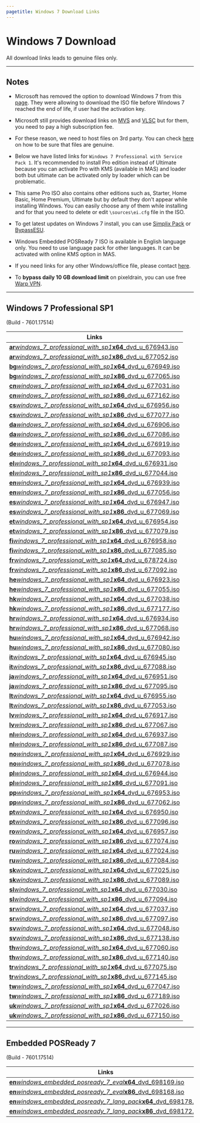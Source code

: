 ```yaml
---
pagetitle: Windows 7 Download Links
---
```


# Windows 7 Download

All download links leads to genuine files only.

------------------------------------------------------------------------

## Notes

-   Microsoft has removed the option to download Windows 7 from this [page](https://www.microsoft.com/en-in/software-download). They were allowing to download the ISO file before Windows 7 reached the end of life, if user had the activation key.

-   Microsoft still provides download links on [MVS](https://visualstudio.microsoft.com/subscriptions/) and [VLSC](https://www.microsoft.com/licensing/ServiceCenter/default.aspx) but for them, you need to pay a high subscription fee.

-   For these reason, we need to host files on 3rd party. You can check [here](genuine-installation-media.html#How_to_verify_genuinity_of_files) on how to be sure that files are genuine.

-   Below we have listed links for `Windows 7 Professional with Service Pack 1`. It's recommended to install Pro edition instead of Ultimate because you can activate Pro with KMS (available in MAS) and loader both but ultimate can be activated only by loader which can be problematic.

-   This same Pro ISO also contains other editions such as, Starter, Home Basic, Home Premium, Ultimate but by default they don't appear while installing Windows. You can easily choose any of them while installing and for that you need to delete or edit `\sources\ei.cfg` file in the ISO.

-   To get latest updates on Windows 7 install, you can use [Simplix Pack](https://blog-simplix-info.translate.goog/updatepack7r2/?_x_tr_sl=ru&_x_tr_tl=en&_x_tr_hl=nl&_x_tr_pto=sc) or [BypassESU](https://forums.mydigitallife.net/threads/bypass-windows-7-extended-security-updates-eligibility.80606/).

-   Windows Embedded POSReady 7 ISO is available in English language only. You need to use language pack for other languages. It can be activated with online KMS option in MAS.

-   If you need links for any other Windows/office file, please contact [here](https://discord.gg/gjJEfq7ux8).

-   To **bypass daily 10 GB download limit** on pixeldrain, you can use free [Warp VPN](https://1.1.1.1/).

------------------------------------------------------------------------

## Windows 7 Professional SP1

(Build - 7601.17514)

| Links                                                                                                |
|--------------------------------------------------------|
| [**ar**_windows_7_professional_with_sp1_**x64**_dvd_u_676943.iso](https://pixeldrain.com/u/jr21TSmV) |
| [**ar**_windows_7_professional_with_sp1_**x86**_dvd_u_677052.iso](https://pixeldrain.com/u/RsZE2VDa) |
| [**bg**_windows_7_professional_with_sp1_**x64**_dvd_u_676949.iso](https://pixeldrain.com/u/8st5K557) |
| [**bg**_windows_7_professional_with_sp1_**x86**_dvd_u_677065.iso](https://pixeldrain.com/u/zwZpHPK8) |
| [**cn**_windows_7_professional_with_sp1_**x64**_dvd_u_677031.iso](https://pixeldrain.com/u/swyrz9FV) |
| [**cn**_windows_7_professional_with_sp1_**x86**_dvd_u_677162.iso](https://pixeldrain.com/u/pxTmXoxB) |
| [**cs**_windows_7_professional_with_sp1_**x64**_dvd_u_676956.iso](https://pixeldrain.com/u/av9PsHQF) |
| [**cs**_windows_7_professional_with_sp1_**x86**_dvd_u_677077.iso](https://pixeldrain.com/u/nzL3qGXa) |
| [**da**_windows_7_professional_with_sp1_**x64**_dvd_u_676906.iso](https://pixeldrain.com/u/FuYagEPC) |
| [**da**_windows_7_professional_with_sp1_**x86**_dvd_u_677086.iso](https://pixeldrain.com/u/dvtqoyZr) |
| [**de**_windows_7_professional_with_sp1_**x64**_dvd_u_676919.iso](https://pixeldrain.com/u/FUincp3g) |
| [**de**_windows_7_professional_with_sp1_**x86**_dvd_u_677093.iso](https://pixeldrain.com/u/L8VpmbHg) |
| [**el**_windows_7_professional_with_sp1_**x64**_dvd_u_676931.iso](https://pixeldrain.com/u/o7fTUwU4) |
| [**el**_windows_7_professional_with_sp1_**x86**_dvd_u_677044.iso](https://pixeldrain.com/u/oZu5qWGD) |
| [**en**_windows_7_professional_with_sp1_**x64**_dvd_u_676939.iso](https://pixeldrain.com/u/mFBZGh8C) |
| [**en**_windows_7_professional_with_sp1_**x86**_dvd_u_677056.iso](https://pixeldrain.com/u/WxvqK9Tm) |
| [**es**_windows_7_professional_with_sp1_**x64**_dvd_u_676947.iso](https://pixeldrain.com/u/LdjEybn5) |
| [**es**_windows_7_professional_with_sp1_**x86**_dvd_u_677069.iso](https://pixeldrain.com/u/W4F47Ya4) |
| [**et**_windows_7_professional_with_sp1_**x64**_dvd_u_676954.iso](https://pixeldrain.com/u/nVs1qe9W) |
| [**et**_windows_7_professional_with_sp1_**x86**_dvd_u_677079.iso](https://pixeldrain.com/u/2YAqBQrh) |
| [**fi**_windows_7_professional_with_sp1_**x64**_dvd_u_676958.iso](https://pixeldrain.com/u/9JejdbCu) |
| [**fi**_windows_7_professional_with_sp1_**x86**_dvd_u_677085.iso](https://pixeldrain.com/u/Wh7Zx8Lz) |
| [**fr**_windows_7_professional_with_sp1_**x64**_dvd_u_678724.iso](https://pixeldrain.com/u/5Bw8T7RG) |
| [**fr**_windows_7_professional_with_sp1_**x86**_dvd_u_677092.iso](https://pixeldrain.com/u/S6r1bbCP) |
| [**he**_windows_7_professional_with_sp1_**x64**_dvd_u_676923.iso](https://pixeldrain.com/u/FW4sMYaR) |
| [**he**_windows_7_professional_with_sp1_**x86**_dvd_u_677055.iso](https://pixeldrain.com/u/MFuaTCrZ) |
| [**hk**_windows_7_professional_with_sp1_**x64**_dvd_u_677038.iso](https://pixeldrain.com/u/URTtFn6H) |
| [**hk**_windows_7_professional_with_sp1_**x86**_dvd_u_677177.iso](https://pixeldrain.com/u/DANrEQ3R) |
| [**hr**_windows_7_professional_with_sp1_**x64**_dvd_u_676934.iso](https://pixeldrain.com/u/zm6PW7Ld) |
| [**hr**_windows_7_professional_with_sp1_**x86**_dvd_u_677068.iso](https://pixeldrain.com/u/Duj6sjTD) |
| [**hu**_windows_7_professional_with_sp1_**x64**_dvd_u_676942.iso](https://pixeldrain.com/u/Jci1wxCy) |
| [**hu**_windows_7_professional_with_sp1_**x86**_dvd_u_677080.iso](https://pixeldrain.com/u/gfcagd3j) |
| [**it**_windows_7_professional_with_sp1_**x64**_dvd_u_676945.iso](https://pixeldrain.com/u/1B8ixxZE) |
| [**it**_windows_7_professional_with_sp1_**x86**_dvd_u_677088.iso](https://pixeldrain.com/u/ZxMWfD1Y) |
| [**ja**_windows_7_professional_with_sp1_**x64**_dvd_u_676951.iso](https://pixeldrain.com/u/7LSnmciu) |
| [**ja**_windows_7_professional_with_sp1_**x86**_dvd_u_677095.iso](https://pixeldrain.com/u/1pt7cxpz) |
| [**lt**_windows_7_professional_with_sp1_**x64**_dvd_u_676955.iso](https://pixeldrain.com/u/whRgzbGv) |
| [**lt**_windows_7_professional_with_sp1_**x86**_dvd_u_677053.iso](https://pixeldrain.com/u/EPq22QqX) |
| [**lv**_windows_7_professional_with_sp1_**x64**_dvd_u_676917.iso](https://pixeldrain.com/u/cEPVw6ig) |
| [**lv**_windows_7_professional_with_sp1_**x86**_dvd_u_677067.iso](https://pixeldrain.com/u/ryiM27rD) |
| [**nl**_windows_7_professional_with_sp1_**x64**_dvd_u_676937.iso](https://pixeldrain.com/u/P4j1ngDY) |
| [**nl**_windows_7_professional_with_sp1_**x86**_dvd_u_677087.iso](https://pixeldrain.com/u/znUB18kA) |
| [**no**_windows_7_professional_with_sp1_**x64**_dvd_u_676929.iso](https://pixeldrain.com/u/qiNpLmK3) |
| [**no**_windows_7_professional_with_sp1_**x86**_dvd_u_677078.iso](https://pixeldrain.com/u/uqxkGfoe) |
| [**pl**_windows_7_professional_with_sp1_**x64**_dvd_u_676944.iso](https://pixeldrain.com/u/VhnSAogJ) |
| [**pl**_windows_7_professional_with_sp1_**x86**_dvd_u_677091.iso](https://pixeldrain.com/u/q53Zs2iw) |
| [**pp**_windows_7_professional_with_sp1_**x64**_dvd_u_676953.iso](https://pixeldrain.com/u/SN3h3T3x) |
| [**pp**_windows_7_professional_with_sp1_**x86**_dvd_u_677062.iso](https://pixeldrain.com/u/VofyNvf2) |
| [**pt**_windows_7_professional_with_sp1_**x64**_dvd_u_676950.iso](https://pixeldrain.com/u/NvdnTKqx) |
| [**pt**_windows_7_professional_with_sp1_**x86**_dvd_u_677096.iso](https://pixeldrain.com/u/GBn9XKpK) |
| [**ro**_windows_7_professional_with_sp1_**x64**_dvd_u_676957.iso](https://pixeldrain.com/u/eBrRuFhd) |
| [**ro**_windows_7_professional_with_sp1_**x86**_dvd_u_677074.iso](https://pixeldrain.com/u/mPKz3Qhg) |
| [**ru**_windows_7_professional_with_sp1_**x64**_dvd_u_677024.iso](https://pixeldrain.com/u/U5cuwfrV) |
| [**ru**_windows_7_professional_with_sp1_**x86**_dvd_u_677084.iso](https://pixeldrain.com/u/iEt8APXk) |
| [**sk**_windows_7_professional_with_sp1_**x64**_dvd_u_677025.iso](https://pixeldrain.com/u/CRMJhdxo) |
| [**sk**_windows_7_professional_with_sp1_**x86**_dvd_u_677089.iso](https://pixeldrain.com/u/kM61AZDr) |
| [**sl**_windows_7_professional_with_sp1_**x64**_dvd_u_677030.iso](https://pixeldrain.com/u/WNVoSzFF) |
| [**sl**_windows_7_professional_with_sp1_**x86**_dvd_u_677094.iso](https://pixeldrain.com/u/UEjmM2iY) |
| [**sr**_windows_7_professional_with_sp1_**x64**_dvd_u_677037.iso](https://pixeldrain.com/u/bpjfa7pG) |
| [**sr**_windows_7_professional_with_sp1_**x86**_dvd_u_677097.iso](https://pixeldrain.com/u/iTCzZSmx) |
| [**sv**_windows_7_professional_with_sp1_**x64**_dvd_u_677048.iso](https://pixeldrain.com/u/cQMn8uq2) |
| [**sv**_windows_7_professional_with_sp1_**x86**_dvd_u_677138.iso](https://pixeldrain.com/u/92g6f8d4) |
| [**th**_windows_7_professional_with_sp1_**x64**_dvd_u_677060.iso](https://pixeldrain.com/u/ES9er7QF) |
| [**th**_windows_7_professional_with_sp1_**x86**_dvd_u_677140.iso](https://pixeldrain.com/u/euq3Q2W6) |
| [**tr**_windows_7_professional_with_sp1_**x64**_dvd_u_677075.iso](https://pixeldrain.com/u/wDymhfjM) |
| [**tr**_windows_7_professional_with_sp1_**x86**_dvd_u_677145.iso](https://pixeldrain.com/u/iWGPvCYf) |
| [**tw**_windows_7_professional_with_sp1_**x64**_dvd_u_677047.iso](https://pixeldrain.com/u/E73axPYj) |
| [**tw**_windows_7_professional_with_sp1_**x86**_dvd_u_677189.iso](https://pixeldrain.com/u/4XJAJ4MX) |
| [**uk**_windows_7_professional_with_sp1_**x64**_dvd_u_677026.iso](https://pixeldrain.com/u/1YbZ7nMA) |
| [**uk**_windows_7_professional_with_sp1_**x86**_dvd_u_677150.iso](https://pixeldrain.com/u/dP5tAwh2) |

------------------------------------------------------------------------

## Embedded POSReady 7

(Build - 7601.17514)

| Links                                                                                                    |
|--------------------------------------------------------|
| [**en**_windows_embedded_posready_7_eval_**x64**_dvd_698169.iso](https://pixeldrain.com/u/PGyqJCrZ)      |
| [**en**_windows_embedded_posready_7_eval_**x86**_dvd_698168.iso](https://pixeldrain.com/u/kHdzuggw)      |
| [**en**_windows_embedded_posready_7_lang_pack_**x64**_dvd_698178.iso](https://pixeldrain.com/u/ViZukJz6) |
| [**en**_windows_embedded_posready_7_lang_pack_**x86**_dvd_698172.iso](https://pixeldrain.com/u/5rN3Pqag) |
